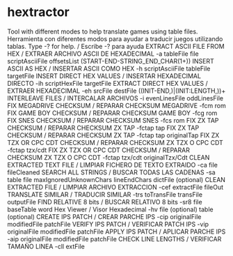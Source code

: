 # hextractor
Tool with different modes to help translate games using table files.
Herramienta con diferentes modos para ayudar a traducir juegos utilizando tablas.
Type -? for help. / Escribe -? para ayuda
EXTRACT ASCII FILE FROM HEX / EXTRAER ARCHIVO ASCII DE HEXADECIMAL
-a tableFile file scriptAsciiFile offsetsList (START-END-STRING_END_CHAR(1+))
INSERT ASCII AS HEX / INSERTAR ASCII COMO HEX
-h scriptAsciiFile tableFile targetFile
INSERT DIRECT HEX VALUES / INSERTAR HEXADECIMAL DIRECTO -ih scriptHexFile targetFile
EXTRACT DIRECT HEX VALUES / EXTRAER HEXADECIMAL
-eh srcFile destFile ((INIT-END,)|(INIT:LENGTH,))+
INTERLEAVE FILES / INTERCALAR ARCHIVOS
-i evenLinesFile oddLinesFile FIX MEGADRIVE CHECKSUM / REPARAR CHECKSUM MEGADRIVE
-fcm rom FIX GAME BOY CHECKSUM / REPARAR CHECKSUM GAME BOY -fcg rom
FIX SNES CHECKSUM / REPARAR CHECKSUM SNES -fcs rom
FIX ZX TAP CHECKSUM / REPARAR CHECKSUM ZX TAP -fctap tap
FIX ZX TAP CHECKSUM / REPARAR CHECKSUM ZX TAP -fctap tap originalTap
FIX ZX TZX OR CPC CDT CHECKSUM / REPARAR CHECKSUM ZX TZX O CPC CDT -fctap tzx/cdt 
FIX ZX TZX OR CPC CDT CHECKSUM / REPARAR CHECKSUM ZX TZX O CPC CDT -fctap tzx/cdt originalTzx/Cdt
CLEAN EXTRACTED TEXT FILE / LIMPIAR FICHERO DE TEXTO EXTRAIDO -ca file fileCleaned
SEARCH ALL STRINGS / BUSCAR TODAS LAS CADENAS
-sa table file maxIgnoredUnknownChars lineEndChars dictFile (optional)
CLEAN EXTRACTED FILE / LIMPIAR ARCHIVO EXTRACCION  -cef extractFile fileOut
TRANSLATE SIMILAR / TRADUCIR SIMILAR  -trs toTransFile transFile outputFile
FIND RELATIVE 8 bits / BUSCAR RELATIVO 8 bits   -sr8 file baseTable word
Hex Viewer / Visor Hexadecimal   -hv file (optional) table (optional)
CREATE IPS PATCH / CREAR PARCHE IPS -cip originalFile modifiedFile patchFile
VERIFY IPS PATCH / VERIFICAR PATCH IPS -vip originalFile modifiedFile patchFile
APPLY IPS PATCH / APLICAR PARCHE IPS -aip originalFile modifiedFile patchFile
CHECK LINE LENGTHS / VERIFICAR TAMAÑO LINEA -cll extFile
